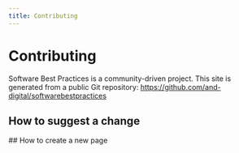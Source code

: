 ```yaml
---
title: Contributing
---
```

# Contributing
Software Best Practices is a community-driven project. This site is generated from a public Git repository: https://github.com/and-digital/softwarebestpractices

## How to suggest a change
## How to create a new page

